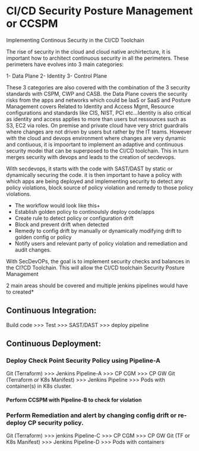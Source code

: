# CI/CD Security Posture Management or CCSPM
Implementing Continous Security in the CI/CD Toolchain

The rise of security in the cloud and cloud native archirtecture, it is important how to architect continuous security in all the perimeters.
These perimeters have evolves into 3 main categories:

1- Data Plane
2- Identity
3- Control Plane

These 3 categories are also covered with the combination of the 3 security standards with CSPM, CWP and CASB.
the Data Plane covers the security risks from the apps and networks which could be IaaS or SaaS and Posture Management covers Related to Identity and Access Mgmt, 
Resource configurations and standards like CIS, NIST, PCI etc...Identity is also critical as identity and access applies to more than users but ressources such as S3, EC2 via roles.
On premise and private cloud have very strict guardrails where changes are not driven by users but rather by the IT teams. However with the cloud and devops environment where changes are very dynamic and contiuous, it is impoortant
to implement an adaptive and continuous security modei that can be superposed to the CI/CD toolchain. This in turn merges security with devops and leads
to the creation of secdevops.

With secdevops, it starts with the code with SAST/DAST by static or dynamically securing the code. it is then important to have a policy with which apps are being deployed and implementing security to detect any policy violations, block source 
of policy violation and remedy to those
policy violations. 
- The workflow would look like this+
- Establish golden policy to continoulsly deploy code/apps
- Create rule to detect policy or configuration drift
- Block and prevent drift when detected
- Remedy to config drift by manually or dynamically modifying drift to golden config or policy
- Notify users and relevant party of policy violation and remediation and audit changes.

With SecDevOPs, the goal is to implement security checks and balances in the CI?CD Toolchain. This will allow the CI/CD toolchain Security Posture Management

2 main areas should be covered and multiple jenkins pipelines would have to created*

## Continuous Integration:

 Build code >>> Test >>> SAST/DAST >>> deploy pipeline
 
## Continuous Deployment:

  ### Deploy Check Point Security Policy using Pipeline-A
  
  Git (Terraform) >>> Jenkins Pipeline-A >>> CP CGM >>> CP GW
  Git (Terraform or K8s Manifest) >>> Jenkins Pipeline >>> Pods with container(s) in K8s cluster.

  #### Perform CCSPM with Pipeline-B to check for violation 
  
  ### Perform Remediation and alert by changing config drift or re-deploy CP security policy.
  
  Git (Terraform) >>> jenkins Pipeline-C >>> CP CGM >>> CP GW
  Git (TF or K8s Manifest) >>> Jenkins Pipeline-D >>> Pods with containers
  
  
   
   






